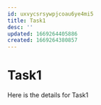 ```yaml
---
id: uxvycsrsywpjcoau6ye4mi5
title: Task1
desc: ''
updated: 1669264405886
created: 1669264380857
---
```

# Task1

Here is the details for Task1